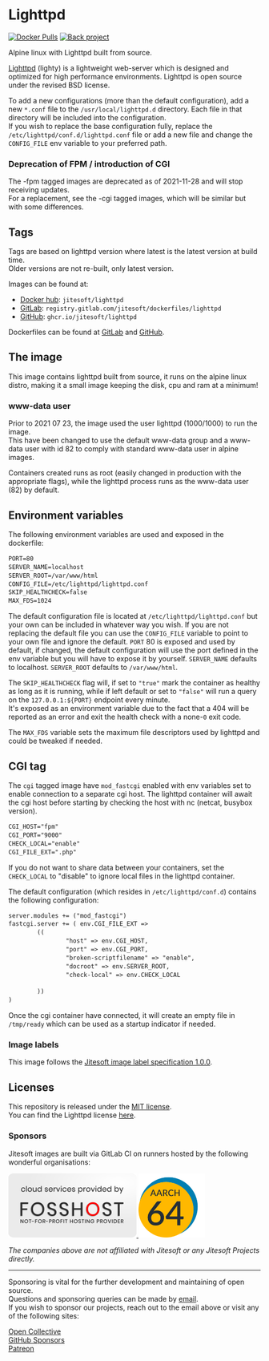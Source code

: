 # Lighttpd


[![Docker Pulls](https://img.shields.io/docker/pulls/jitesoft/lighttpd.svg)](https://hub.docker.com/r/jitesoft/lighttpd)
[![Back project](https://img.shields.io/badge/Open%20Collective-Tip%20the%20devs!-blue.svg)](https://opencollective.com/jitesoft-open-source)

Alpine linux with Lighttpd built from source.

[Lighttpd](https://lighttpd.net) (lighty) is a lightweight web-server which is designed and optimized for high performance environments.
Lighttpd is open source under the revised BSD license.

To add a new configurations (more than the default configuration), add a new `*.conf` file to the `/usr/local/lighttpd.d` directory.
Each file in that directory will be included into the configuration.  
If you wish to replace the base configuration fully, replace the `/etc/lighttpd/conf.d/lighttpd.conf` file or add a new file
and change the `CONFIG_FILE` env variable to your preferred path.

### Deprecation  of FPM / introduction of CGI

The -fpm tagged images are deprecated as of 2021-11-28 and will stop receiving updates.  
For a replacement, see the -cgi tagged images, which will be similar but with some differences.

## Tags

Tags are based on lighttpd version where latest is the latest version at build time.  
Older versions are not re-built, only latest version.  

Images can be found at:

* [Docker hub](https://hub.docker.com/r/jitesoft/lighttpd): `jitesoft/lighttpd`  
* [GitLab](https://gitlab.com/jitesoft/dockerfiles/lighttpd): `registry.gitlab.com/jitesoft/dockerfiles/lighttpd`
* [GitHub](https://github.com/orgs/jitesoft/packages/container/package/lighttpd): `ghcr.io/jitesoft/lighttpd`

Dockerfiles can be found at [GitLab](https://gitlab.com/jitesoft/dockerfiles/lighttpd/blob/master/cgi/Dockerfile) and
[GitHub](https://github.com/jitesoft/docker-lighttpd).

## The image

This image contains lighttpd built from source, it runs on the alpine linux distro, making it a small image keeping the disk, cpu and ram at a minimum!

### www-data user

Prior to 2021 07 23, the image used the user lighttpd (1000/1000) to run the image.  
This have been changed to use the default www-data group and a www-data user with id 82
to comply with standard www-data user in alpine images.

Containers created runs as root (easily changed in production with the appropriate flags),
while the lighttpd process runs as the www-data user (82) by default.

## Environment variables

The following environment variables are used and exposed in the dockerfile:

```txt
PORT=80
SERVER_NAME=localhost
SERVER_ROOT=/var/www/html
CONFIG_FILE=/etc/lighttpd/lighttpd.conf
SKIP_HEALTHCHECK=false
MAX_FDS=1024
```

The default configuration file is located at `/etc/lighttpd/lighttpd.conf` but your own can be included in whatever way you wish. 
If you are not replacing the default file you can use the  `CONFIG_FILE` variable to point to your own file and ignore the default. 
`PORT` 80 is exposed and used by default, if changed, the default configuration will use the port defined in the env variable but 
you will have to expose it by yourself. `SERVER_NAME` defaults to localhost. `SERVER_ROOT` defaults to `/var/www/html`.

The `SKIP_HEALTHCHECK` flag will, if set to `"true"` mark the container as healthy as long as it is running, while if left default or set to 
`"false"` will run a query on the `127.0.0.1:${PORT}` endpoint every minute.  
It's exposed as an environment variable due to the fact that a 404 will be reported as an error and exit the health check with a none-`0` exit code.

The `MAX_FDS` variable sets the maximum file descriptors used by lighttpd and could be tweaked if needed.

## CGI tag

The `cgi` tagged image have `mod_fastcgi` enabled with env variables set to enable connection to a separate cgi host. 
The lighttpd container will await the cgi host before starting by checking the host with nc (netcat, busybox version).  

```txt
CGI_HOST="fpm"
CGI_PORT="9000"
CHECK_LOCAL="enable"
CGI_FILE_EXT=".php"
```

If you do not want to share data between your containers, set the `CHECK_LOCAL` to "disable" to ignore 
local files in the lighttpd container.

The default configuration (which resides in `/etc/lighttpd/conf.d`) contains the following configuration:

```txt
server.modules += ("mod_fastcgi")
fastcgi.server += ( env.CGI_FILE_EXT =>
        ((
                "host" => env.CGI_HOST,
                "port" => env.CGI_PORT,
                "broken-scriptfilename" => "enable",
                "docroot" => env.SERVER_ROOT,
                "check-local" => env.CHECK_LOCAL

        ))
)
```

Once the cgi container have connected, it will create an empty file in `/tmp/ready` which can be used
as a startup indicator if needed.

### Image labels

This image follows the [Jitesoft image label specification 1.0.0](https://gitlab.com/snippets/1866155).

## Licenses

This repository is released under the [MIT license](https://gitlab.com/jitesoft/dockerfiles/lighttpd/blob/master/LICENSE).  
You can find the Lighttpd license [here](https://git.lighttpd.net/lighttpd/lighttpd1.4.git/tree/COPYING).

### Sponsors

Jitesoft images are built via GitLab CI on runners hosted by the following wonderful organisations:

<a href="https://fosshost.org/">
  <img src="https://raw.githubusercontent.com/jitesoft/misc/master/sponsors/fosshost.png" height="128" alt="Fosshost logo" />
</a>
<a href="https://www.aarch64.com/">
  <img src="https://raw.githubusercontent.com/jitesoft/misc/master/sponsors/aarch64.png" height="128" alt="Aarch64 logo" />
</a>

_The companies above are not affiliated with Jitesoft or any Jitesoft Projects directly._

---

Sponsoring is vital for the further development and maintaining of open source.  
Questions and sponsoring queries can be made by <a href="mailto:sponsor@jitesoft.com">email</a>.  
If you wish to sponsor our projects, reach out to the email above or visit any of the following sites:

[Open Collective](https://opencollective.com/jitesoft-open-source)  
[GitHub Sponsors](https://github.com/sponsors/jitesoft)  
[Patreon](https://www.patreon.com/jitesoft)
